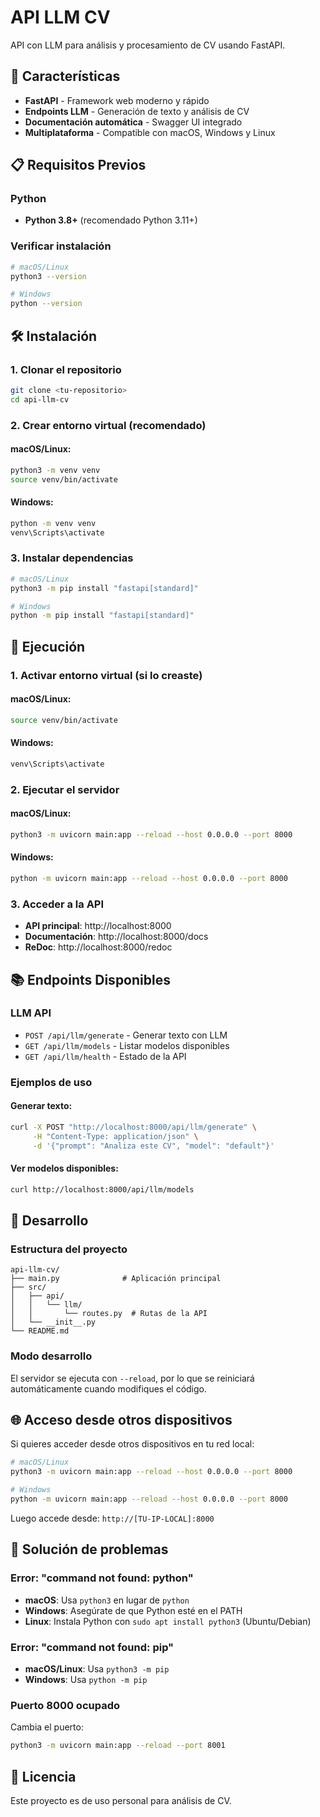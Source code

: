 # API LLM CV

API con LLM para análisis y procesamiento de CV usando FastAPI.

## 🚀 Características

- **FastAPI** - Framework web moderno y rápido
- **Endpoints LLM** - Generación de texto y análisis de CV
- **Documentación automática** - Swagger UI integrado
- **Multiplataforma** - Compatible con macOS, Windows y Linux

## 📋 Requisitos Previos

### Python
- **Python 3.8+** (recomendado Python 3.11+)

### Verificar instalación
```bash
# macOS/Linux
python3 --version

# Windows
python --version
```

## 🛠️ Instalación

### 1. Clonar el repositorio
```bash
git clone <tu-repositorio>
cd api-llm-cv
```

### 2. Crear entorno virtual (recomendado)

#### macOS/Linux:
```bash
python3 -m venv venv
source venv/bin/activate
```

#### Windows:
```bash
python -m venv venv
venv\Scripts\activate
```

### 3. Instalar dependencias
```bash
# macOS/Linux
python3 -m pip install "fastapi[standard]"

# Windows
python -m pip install "fastapi[standard]"
```

## 🚀 Ejecución

### 1. Activar entorno virtual (si lo creaste)

#### macOS/Linux:
```bash
source venv/bin/activate
```

#### Windows:
```bash
venv\Scripts\activate
```

### 2. Ejecutar el servidor

#### macOS/Linux:
```bash
python3 -m uvicorn main:app --reload --host 0.0.0.0 --port 8000
```

#### Windows:
```bash
python -m uvicorn main:app --reload --host 0.0.0.0 --port 8000
```

### 3. Acceder a la API
- **API principal**: http://localhost:8000
- **Documentación**: http://localhost:8000/docs
- **ReDoc**: http://localhost:8000/redoc

## 📚 Endpoints Disponibles

### LLM API
- `POST /api/llm/generate` - Generar texto con LLM
- `GET /api/llm/models` - Listar modelos disponibles
- `GET /api/llm/health` - Estado de la API

### Ejemplos de uso

#### Generar texto:
```bash
curl -X POST "http://localhost:8000/api/llm/generate" \
     -H "Content-Type: application/json" \
     -d '{"prompt": "Analiza este CV", "model": "default"}'
```

#### Ver modelos disponibles:
```bash
curl http://localhost:8000/api/llm/models
```

## 🔧 Desarrollo

### Estructura del proyecto
```
api-llm-cv/
├── main.py              # Aplicación principal
├── src/
│   ├── api/
│   │   └── llm/
│   │       └── routes.py  # Rutas de la API
│   └── __init__.py
└── README.md
```

### Modo desarrollo
El servidor se ejecuta con `--reload`, por lo que se reiniciará automáticamente cuando modifiques el código.

## 🌐 Acceso desde otros dispositivos

Si quieres acceder desde otros dispositivos en tu red local:
```bash
# macOS/Linux
python3 -m uvicorn main:app --reload --host 0.0.0.0 --port 8000

# Windows
python -m uvicorn main:app --reload --host 0.0.0.0 --port 8000
```

Luego accede desde: `http://[TU-IP-LOCAL]:8000`

## 🐛 Solución de problemas

### Error: "command not found: python"
- **macOS**: Usa `python3` en lugar de `python`
- **Windows**: Asegúrate de que Python esté en el PATH
- **Linux**: Instala Python con `sudo apt install python3` (Ubuntu/Debian)

### Error: "command not found: pip"
- **macOS/Linux**: Usa `python3 -m pip`
- **Windows**: Usa `python -m pip`

### Puerto 8000 ocupado
Cambia el puerto:
```bash
python3 -m uvicorn main:app --reload --port 8001
```

## 📝 Licencia

Este proyecto es de uso personal para análisis de CV.
